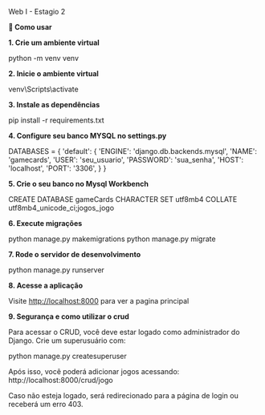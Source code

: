 Web I - Estagio 2

**🚀 Como usar**

**1. Crie um ambiente virtual**

python -m venv venv


**2. Inicie o ambiente virtual**

venv\Scripts\activate


**3. Instale as dependências**

pip install -r requirements.txt


**4. Configure seu banco MYSQL no settings.py**

DATABASES = {
    'default': {
        'ENGINE': 'django.db.backends.mysql',
        'NAME': 'gamecards',
        'USER': 'seu_usuario',
        'PASSWORD': 'sua_senha',
        'HOST': 'localhost',
        'PORT': '3306',
    }
}


**5. Crie o seu banco no Mysql Workbench**

CREATE DATABASE gameCards CHARACTER SET utf8mb4 COLLATE utf8mb4_unicode_ci;jogos_jogo


**6. Execute migrações**

python manage.py makemigrations
python manage.py migrate


**7. Rode o servidor de desenvolvimento**

python manage.py runserver


**8. Acesse a aplicação**

Visite [http://localhost:8000](http://localhost:8000/) para ver a pagina principal

**9. Segurança e como utilizar o crud**

Para acessar o CRUD, você deve estar logado como administrador do Django. Crie um superusuário com:

python manage.py createsuperuser


Após isso, você poderá adicionar jogos acessando:
http://localhost:8000/crud/jogo

Caso não esteja logado, será redirecionado para a página de login ou receberá um erro 403.
